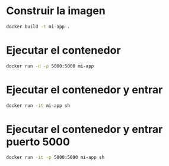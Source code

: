 

# Construir la imagen
```bash
docker build -t mi-app .
```

# Ejecutar el contenedor
```bash
docker run -d -p 5000:5000 mi-app
```

# Ejecutar el contenedor y entrar
```bash
docker run -it mi-app sh
```

# Ejecutar el contenedor y entrar puerto 5000
```bash
docker run -it -p 5000:5000 mi-app sh
```
    
   
    